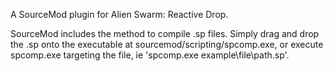A SourceMod plugin for Alien Swarm: Reactive Drop.

SourceMod includes the method to compile .sp files. Simply drag and drop the .sp onto the executable at sourcemod/scripting/spcomp.exe, or execute spcomp.exe targeting the file, ie 'spcomp.exe example\file\path.sp'.